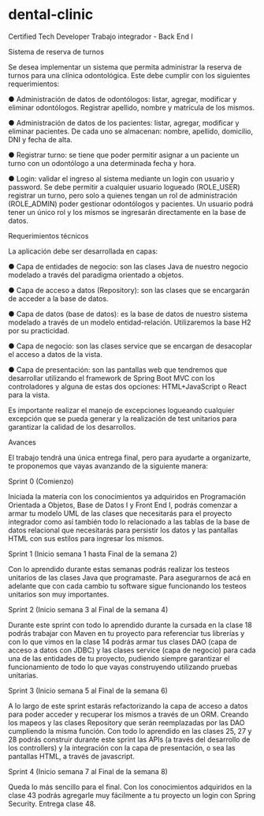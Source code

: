 # dental-clinic
Certified Tech Developer
Trabajo integrador - Back End I 

Sistema de reserva de turnos

Se desea implementar un sistema que permita administrar la reserva de turnos para una clínica odontológica. Este debe cumplir con los siguientes requerimientos:

● Administración de datos de odontólogos: listar, agregar, modificar y eliminar odontólogos. Registrar apellido, nombre y matrícula de los mismos.
	
● Administración de datos de los pacientes: listar, agregar, modificar y eliminar pacientes. De cada uno se almacenan: nombre, apellido, domicilio, DNI y fecha de alta.  
	
● Registrar turno: se tiene que poder permitir asignar a un paciente un turno con un odontólogo a una determinada fecha y hora.
	
● Login: validar el ingreso al sistema mediante un login con usuario y password. Se debe permitir a cualquier usuario logueado (ROLE_USER) registrar un turno, pero      solo a quienes tengan un rol de administración (ROLE_ADMIN) poder gestionar odontólogos y pacientes. Un usuario podrá tener un único rol y los mismos se 	       ingresarán directamente en la base de datos.
  
Requerimientos técnicos

La aplicación debe ser desarrollada en capas:

● Capa de entidades de negocio: son las clases Java de nuestro negocio modelado a través del paradigma orientado a objetos.
	
● Capa de acceso a datos (Repository): son las clases que se encargarán de acceder a la base de datos.
	
● Capa de datos (base de datos): es la base de datos de nuestro sistema modelado a través de un modelo entidad-relación. Utilizaremos la base H2 por su practicidad.
	
● Capa de negocio: son las clases service que se encargan de desacoplar el acceso a datos de la vista.
	
● Capa de presentación: son las pantallas web que tendremos que desarrollar utilizando el framework de Spring Boot MVC con los controladores y alguna de estas dos opciones: HTML+JavaScript o React para la vista.
	
	
Es importante realizar el manejo de excepciones logueando cualquier excepción que se pueda generar y la realización de test unitarios para garantizar la calidad de los
desarrollos.

Avances

El trabajo tendrá una única entrega final, pero para ayudarte a organizarte, te proponemos que vayas avanzando de la siguiente manera:

Sprint 0 (Comienzo)

Iniciada la materia con los conocimientos ya adquiridos en Programación Orientada a Objetos, Base de Datos I y Front End I, podrás comenzar a armar tu modelo UML de las clases que necesitarás para el proyecto integrador como así también todo lo relacionado a las tablas de la base de datos relacional que necesitarás para persistir los datos y las pantallas HTML con sus estilos para ingresar los mismos. 

Sprint 1 (Inicio semana 1 hasta Final de la semana 2)

Con lo aprendido durante estas semanas podrás realizar los testeos unitarios de las clases Java que programaste. Para asegurarnos de acá en adelante que con cada cambio tu software sigue funcionando los testeos unitarios son muy importantes.

Sprint 2 (Inicio semana 3 al Final de la semana 4)

Durante este sprint con todo lo aprendido durante la cursada en la clase 18 podrás trabajar con Maven en tu proyecto para referenciar tus librerías y con lo que vimos en la clase 14 podrás armar tus clases DAO (capa de acceso a datos con JDBC) y las clases service (capa de negocio) para cada una de las entidades de tu proyecto, pudiendo siempre garantizar el funcionamiento de todo lo que vayas construyendo utilizando
pruebas unitarias.

Sprint 3 (Inicio semana 5 al Final de la semana 6)

A lo largo de este sprint estarás refactorizando la capa de acceso a datos para poder acceder y recuperar los mismos a través de un ORM. Creando los mapeos y las clases Repository que serán reemplazadas por las DAO cumpliendo la misma función. Con todo lo aprendido en las clases 25, 27 y 28 podrás construir durante este sprint las APIs (a través del desarrollo de los controllers) y la integración con la capa de presentación, o sea las pantallas HTML, a través de javascript.

Sprint 4 (Inicio semana 7 al Final de la semana 8)

Queda lo más sencillo para el final. Con los conocimientos adquiridos en la clase 43 podrás agregarle muy fácilmente a tu proyecto un login con Spring Security.
Entrega clase 48.
